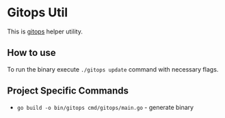 # Gitops Util

This is [gitops](https://www.gitops.tech/) helper utility.

## How to use

To run the binary execute ```./gitops update``` command with necessary flags.

## Project Specific Commands

- ```go build -o bin/gitops cmd/gitops/main.go``` - generate binary